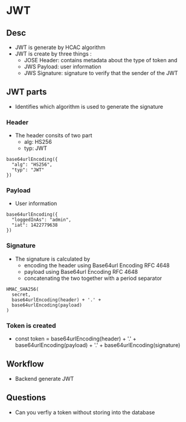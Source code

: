 # JWT

## Desc

- JWT is generate by HCAC algorithm
- JWT is create by three things :
  - JOSE Header: contains metadata about the type of token and
  - JWS Payload: user information
  - JWS Signature: signature to verify that the sender of the JWT

## JWT parts
- Identifies which algorithm is used to generate the signature

### Header
- The header consits of two part
  - alg: HS256
  - typ: JWT 


```
base64urlEncoding({
  "alg": "HS256",
  "typ": "JWT"
})
```

### Payload
- User information

```
base64urlEncoding({
  "loggedInAs": "admin",
  "iat": 1422779638
})
```

### Signature
- The signature is calculated by 
  - encoding the header using Base64url Encoding RFC 4648 
  - payload using Base64url Encoding RFC 4648 
  - concatenating the two together with a period separator
  
```
HMAC_SHA256(
  secret,
  base64urlEncoding(header) + '.' +
  base64urlEncoding(payload)
)
```


### Token is created 
- const token = base64urlEncoding(header) + '.' + base64urlEncoding(payload) + '.' + base64urlEncoding(signature)

## Workflow

- Backend generate JWT

## Questions

- Can you verfiy a token without storing into the database
